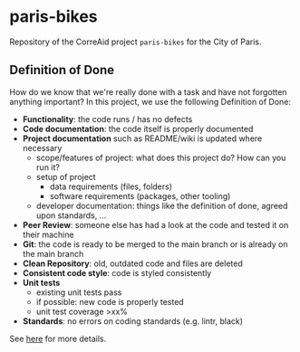 # paris-bikes

Repository of the CorreAid project `paris-bikes` for the City of Paris.

## Definition of Done

How do we know that we're really done with a task and have not forgotten anything important? In this project, we use the following Definition of Done:

- **Functionality**: the code runs / has no defects
- **Code documentation**: the code itself is properly documented
- **Project documentation** such as README/wiki is updated where necessary
    - scope/features of project: what does this project do? How can you run it?
    - setup of project
        - data requirements (files, folders)
        - software requirements (packages, other tooling)
    - developer documentation: things like the definition of done, agreed upon standards, ...
- **Peer Review**: someone else has had a look at the code and tested it on their machine
- **Git**: the code is ready to be merged to the main branch or is already on the main branch
- **Clean Repository**: old, outdated code and files are deleted
- **Consistent code style**: code is styled consistently
- **Unit tests**
    - existing unit tests pass
    - if possible: new code is properly tested 
    - unit test coverage >xx% 
- **Standards**: no errors on coding standards (e.g. lintr, black)

See [here](https://github.com/CorrelAid/definition-of-done) for more details.